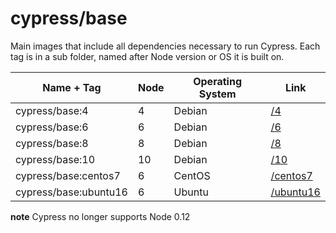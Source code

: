 # cypress/base

Main images that include all dependencies necessary to run Cypress.
Each tag is in a sub folder, named after Node version or OS it is built on.

Name + Tag | Node | Operating System | Link
--- | --- | --- | ---
cypress/base:4 | 4 | Debian | [/4](4)
cypress/base:6 | 6 | Debian | [/6](6)
cypress/base:8 | 8 | Debian | [/8](8)
cypress/base:10 | 10 | Debian | [/10](10)
cypress/base:centos7 | 6 | CentOS | [/centos7](centos7)
cypress/base:ubuntu16 | 6 | Ubuntu | [/ubuntu16](ubuntu16)

**note** Cypress no longer supports Node 0.12
